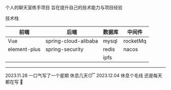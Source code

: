 个人的聊天室练手项目 旨在提升自己的技术能力与项目经验

技术栈

| 前端         | 后端                 | 数据库 | 中间件 |        
| ------------ | -------------------- | ------ | ------ |
| Vue          | spring-cloud-alibaba | mysql  | rocketMq|
| element-plus | spring-security      | redis  | nacos |
|              |                      | ipfs   |       |



------

2023.11.28  一口气写了一个星期 休息几天😴
2023.12.04  休息个毛线 还是每天都在写 🤡
